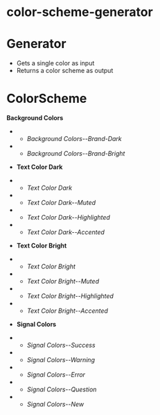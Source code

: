 # color-scheme-generator

# Generator
- Gets a single color as input 
- Returns a color scheme as output

# ColorScheme
**Background Colors**
- - *Background Colors--Brand-Dark* 
- - *Background Colors--Brand-Bright* 

- **Text Color Dark**
- - *Text Color Dark* 
- - *Text Color Dark--Muted* 
- - *Text Color Dark--Highlighted* 
- - *Text Color Dark--Accented* 

- **Text Color Bright**
- - *Text Color Bright* 
- - *Text Color Bright--Muted* 
- - *Text Color Bright--Highlighted* 
- - *Text Color Bright--Accented* 

- **Signal Colors**
- - *Signal Colors--Success* 
- - *Signal Colors--Warning* 
- - *Signal Colors--Error* 
- - *Signal Colors--Question* 
- - *Signal Colors--New* 
